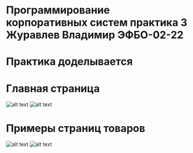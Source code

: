 # Программирование корпоративных систем практика 3 Журавлев Владимир ЭФБО-02-22

# Практика доделывается

# Главная страница
![alt text](photo_2024-09-19_13-50-02.jpg)
![alt text](photo_2024-09-19_13-50-07.jpg)

# Примеры страниц товаров
![alt text](photo_2024-09-19_13-50-11.jpg)
![alt text](photo_2024-09-19_13-49-42.jpg)
